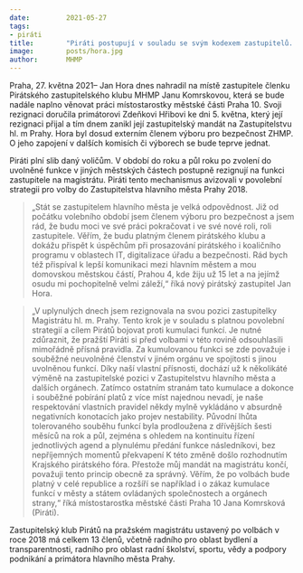 ```yaml
---
date:         2021-05-27
tags:         
- piráti
title:        "Piráti postupují v souladu se svým kodexem zastupitelů. Slib zastupitele dnes složil Jan Hora, rezignovala Jana Komrsková"
image: 	      posts/hora.jpg
author:       MHMP
---
```


Praha, 27. května 2021– Jan Hora dnes nahradil na místě zastupitele členku Pirátského zastupitelského klubu MHMP Janu Komrskovou, která se bude nadále naplno věnovat práci místostarostky městské části Praha 10. Svoji rezignaci doručila primátorovi Zdeňkovi Hřibovi ke dni 5. května, který její rezignaci přijal a tím dnem zanikl její zastupitelský mandát na Zastupitelstvu hl. m Prahy. Hora byl dosud externím členem výboru pro bezpečnost ZHMP. O jeho zapojení v dalších komisích či výborech se bude teprve jednat. 

Piráti plní slib daný voličům. V období do roku a půl roku po zvolení do uvolněné funkce v jiných městských částech postupně rezignují na funkci zastupitele na magistrátu. Piráti tento mechanismus avizovali v povolební strategii pro volby do Zastupitelstva hlavního města Prahy 2018. 

> „Stát se zastupitelem hlavního města je velká odpovědnost. Již od počátku volebního období jsem členem výboru pro bezpečnost a jsem rád, že budu moci ve své práci pokračovat i ve své nové roli, roli zastupitele. Věřím, že budu platným členem pirátského klubu a dokážu přispět k úspěchům při prosazování pirátského i koaličního programu v oblastech IT, digitalizace úřadu a bezpečnosti. Rád bych též přispíval k lepší komunikaci mezi hlavním městem a mou domovskou městskou částí, Prahou 4, kde žiju už 15 let a na jejímž osudu mi pochopitelně velmi záleží,“ říká nový pirátský zastupitel Jan Hora.

> „V uplynulých dnech jsem rezignovala na svou pozici zastupitelky Magistrátu hl. m. Prahy. Tento krok je v souladu s platnou povolební strategií a cílem Pirátů bojovat proti kumulaci funkcí. Je nutné zdůraznit, že pražští Piráti si před volbami v této rovině odsouhlasili mimořádně přísná pravidla. Za kumulovanou funkci se zde považuje i souběžné neuvolněné členství v jiném orgánu ve spojitosti s jinou uvolněnou funkcí. Díky naší vlastní přísnosti, dochází už k několikáté výměně na zastupitelské pozici v Zastupitelstvu hlavního města a dalších orgánech. Zatímco ostatním stranám tato kumulace a dokonce i souběžné pobírání platů z více míst najednou nevadí, je naše respektování vlastních pravidel někdy mylně vykládáno v absurdně negativních konotacích jako projev nestability. Původní lhůta tolerovaného souběhu funkcí byla prodloužena z dřívějších šesti měsíců na rok a půl, zejména s ohledem na kontinuitu řízení jednotlivých agend a plynulému předání funkce následníkovi, bez nepříjemných momentů překvapení K této změně došlo rozhodnutím Krajského pirátského fóra. Přestože můj mandát na magistrátu končí, považuji tento princip obecně za správný. Věřím, že po volbách bude platný v celé republice a rozšíří se například i o zákaz kumulace funkcí v městy a státem ovládaných společnostech a orgánech strany,“ říká místostarostka městské části Praha 10 Jana Komrsková (Piráti). 

Zastupitelský klub Pirátů na pražském magistrátu ustavený po volbách v roce 2018 má celkem 13 členů, včetně radního pro oblast bydlení a transparentnosti, radního pro oblast radní školství, sportu, vědy a podpory podnikání a primátora hlavního města Prahy.
